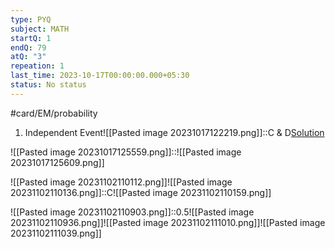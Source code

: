 ```yaml
---
type: PYQ
subject: MATH
startQ: 1
endQ: 79
atQ: "3"
repeation: 1
last_time: 2023-10-17T00:00:00.000+05:30
status: No status
---
```

#card/EM/probability
1. Independent Event![[Pasted image 20231017122219.png]]::C & D[Solution](https://gateoverflow.in/399268/gate-cse-2023-question-43?show=412567#a412567) <!--SR:!2023-11-14,16,290-->


![[Pasted image 20231017125559.png]]::![[Pasted image 20231017125609.png]] <!--SR:!2023-11-12,14,290-->


![[Pasted image 20231102110112.png]]![[Pasted image 20231102110136.png]]::C![[Pasted image 20231102110159.png]]

![[Pasted image 20231102110903.png]]::0.5![[Pasted image 20231102110936.png]]![[Pasted image 20231102111010.png]]![[Pasted image 20231102111039.png]] <!--SR:!2023-11-06,4,279-->